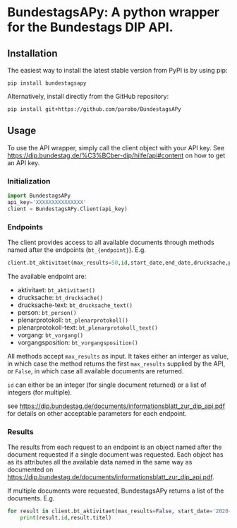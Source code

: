 # BundestagsAPy: A python wrapper for the Bundestags DIP API.
## Installation
The easiest way to install the latest stable version from PyPI is by using pip:

```
pip install bundestagsapy
```
Alternatively, install directly from the GitHub repository:

```
pip install git+https://github.com/parobo/BundestagsAPy
```

## Usage
To use the API wrapper, simply call the client object with your API key.
See https://dip.bundestag.de/%C3%BCber-dip/hilfe/api#content on how to get an API key.

### Initialization
```Python
import BundestagsAPy
api_key='XXXXXXXXXXXXXXX'
client = BundestagsAPy.Client(api_key)
```
### Endpoints
The client provides access to all available documents through methods named after the endpoints (`bt_{endpoint}`). E.g.
```Python
client.bt_aktivitaet(max_results=50,id,start_date,end_date,drucksache,plenaeprotokoll,zuordnung)
```
The available endpoint are:
- aktivitaet: `bt_aktivitaet()`
- drucksache: `bt_drucksache()`
- drucksache-text: `bt_drucksache_text()`
- person: `bt_person()`
- plenarprotokoll: `bt_plenarprotokoll()`
- plenarprotokoll-text: `bt_plenarprotokoll_text()`
- vorgang: `bt_vorgang()`
- vorgangsposition: `bt_vorgangsposition()`

All methods accept `max_results` as input. It takes either an interger as value, in which case the method returns the first `max_results` supplied by the API, or `False`, in which case all available documents are returned.

`id` can either be an integer (for single document returned) or a list of integers (for multiple).

see https://dip.bundestag.de/documents/informationsblatt_zur_dip_api.pdf for details on other acceptable parameters for each endpoint.

### Results
The results from each request to an endpoint is an object named after the document requested if a single document was requested. Each object has as its attributes all the available data named in the same way as documented on https://dip.bundestag.de/documents/informationsblatt_zur_dip_api.pdf.

If multiple documents were requested, BundestagsAPy returns a list of the documents. E.g.

```Python
for result in client.bt_aktivitaet(max_results=False, start_date='2020-01-01',end_date='2020-01-02'):
	print(result.id,result.titel)
```
